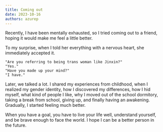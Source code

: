 ```yaml
---
title: Coming out
date: 2023-10-16
authors: azurep
---
```


<!-- translate the whole article -->

Recently, I have been mentally exhausted, so I tried coming out to a friend, hoping it would make me feel a little better.

To my surprise, when I told her everything with a nervous heart, she immediately accepted it.

```
"Are you referring to being trans woman like Jinxin?"
"Yes."
"Have you made up your mind?"
"I have."
```

Later, we talked a lot. I shared my experiences from childhood, when I realized my gender identity, how I discovered my differences, how I hid myself, what kind of people I like, why I moved out of the school dormitory, taking a break from school, giving up, and finally having an awakening. Gradually, I started feeling much better.

When you have a goal, you have to live your life well, understand yourself, and be brave enough to face the world. I hope I can be a better person in the future.
